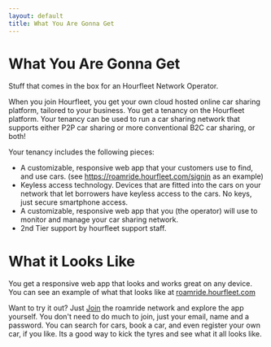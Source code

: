 ```yaml
---
layout: default
title: What You Are Gonna Get
---
```

# What You Are Gonna Get

Stuff that comes in the box for an Hourfleet Network Operator.

When you join Hourfleet, you get your own cloud hosted online car sharing platform, tailored to your business.
You get a tenancy on the Hourfleet platform. Your tenancy can be used to run a car sharing network that supports either P2P car sharing or more conventional B2C car sharing, or both! 

Your tenancy includes the following pieces:

* A customizable, responsive web app that your customers use to find, and use cars. (see https://roamride.hourfleet.com/signin as an example)
* Keyless access technology. Devices that are fitted into the cars on your network that let borrowers have keyless access to the cars. No keys, just secure smartphone access.
* A customizable, responsive web app that you (the operator) will use to monitor and manage your car sharing network.
* 2nd Tier support by hourfleet support staff.

# What it Looks Like

You get a responsive web app that looks and works great on any device.
You can see an example of what that looks like at [roamride.hourfleet.com](https://roamride.hourfleet.com/signin) 

Want to try it out? Just [Join](https://roamride.hourfleet.com/invite) the roamride network and explore the app yourself. You don't need to do much to join, just your email, name and a password. You can search for cars, book a car, and even register your own car, if you like. Its a good way to kick the tyres and see what it all looks like.

